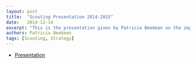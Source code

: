 ```yaml
---
layout: post
title:  "Scouting Presentation 2014-2015"
date:   2014-12-14
excerpt: "This is the presentation given by Patricia Beekman on the importance of scouting and the differences in various types of scouting methods."
authors: Patricia Beekman
tags: [Scouting, Strategy]
---
```

<ul style="text-align:left">
  <li><a href="https://drive.google.com/file/d/0B593JYR6RPb0LVUxcFpTYnl6dUk/view" target="\_blank">Presentation</a></li>
</ul>
